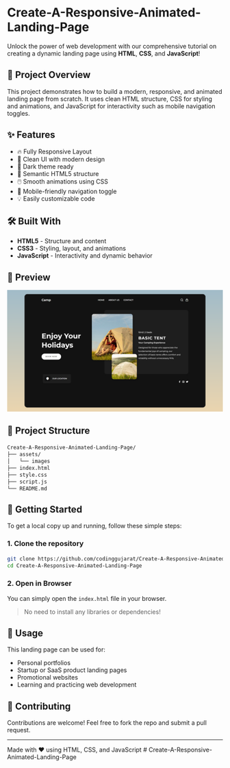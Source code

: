 # Create-A-Responsive-Animated-Landing-Page

Unlock the power of web development with our comprehensive tutorial on creating a dynamic landing page using **HTML**, **CSS**, and **JavaScript**!

## 🚀 Project Overview

This project demonstrates how to build a modern, responsive, and animated landing page from scratch. It uses clean HTML structure, CSS for styling and animations, and JavaScript for interactivity such as mobile navigation toggles.

## ✨ Features

- 🔥 Fully Responsive Layout  
- 🎨 Clean UI with modern design  
- 🌙 Dark theme ready  
- 🧠 Semantic HTML5 structure  
- 🖱️ Smooth animations using CSS  
- 📱 Mobile-friendly navigation toggle  
- 💡 Easily customizable code  

## 🛠️ Built With

- **HTML5** - Structure and content  
- **CSS3** - Styling, layout, and animations  
- **JavaScript** - Interactivity and dynamic behavior  

## 📸 Preview

![Landing Page Screenshot](screenshot.png) <!-- Add your screenshot or GIF here -->

## 📂 Project Structure

```plaintext
Create-A-Responsive-Animated-Landing-Page/
├── assets/
│   └── images
├── index.html
├── style.css
├── script.js
└── README.md
```

## 🧾 Getting Started

To get a local copy up and running, follow these simple steps:

### 1. Clone the repository

```bash
git clone https://github.com/codinggujarat/Create-A-Responsive-Animated-Landing-Page.git
cd Create-A-Responsive-Animated-Landing-Page
```

### 2. Open in Browser

You can simply open the `index.html` file in your browser.

> No need to install any libraries or dependencies!

## 📌 Usage

This landing page can be used for:
- Personal portfolios
- Startup or SaaS product landing pages
- Promotional websites
- Learning and practicing web development

## 🙌 Contributing

Contributions are welcome! Feel free to fork the repo and submit a pull request.

---

Made with ❤️ using HTML, CSS, and JavaScript
#   C r e a t e - A - R e s p o n s i v e - A n i m a t e d - L a n d i n g - P a g e 
 
 